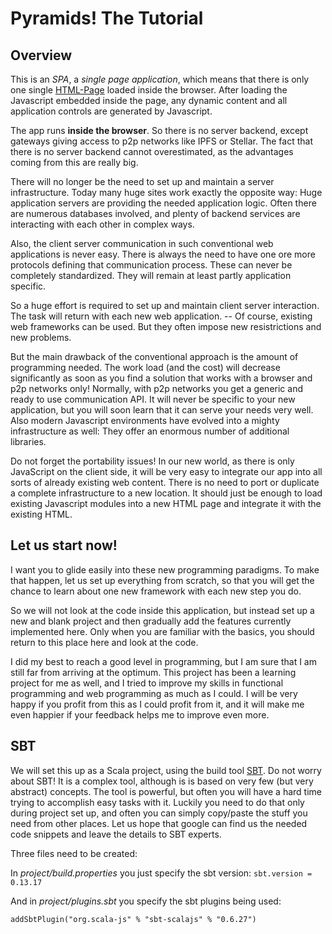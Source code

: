 # Pyramids! The Tutorial #

## Overview ##

This is an *SPA*, a *single page application*, which means that
there is only one single [HTML-Page](src/main/webapp/index.html)
loaded inside the browser. After loading the Javascript
embedded inside the page, 
any dynamic content and all application 
controls are generated  by Javascript.

The app runs **inside the browser**. So there is no server backend, except
gateways giving access to p2p networks like IPFS or Stellar. The fact
that there is no server backend cannot overestimated, as the advantages
coming from this are really big. 

There will no longer be the need to set up and maintain a server infrastructure. Today
many huge sites work exactly the opposite way: Huge application servers
are providing the needed application logic. Often there are numerous 
databases involved, and plenty of backend services are interacting with
each other in complex ways.

Also, the client server communication in such conventional web applications is never easy. 
There is always the need to 
have one ore more protocols defining that communication process.  These
can never be completely standardized.
They will remain  at least
partly application specific. 

So  a huge effort is required to
set up and maintain client server interaction. The task will return with each
new web application. -- Of course, existing web frameworks can be 
used. But they often impose
new resistrictions and new problems. 

But the main drawback of the conventional approach 
is the amount of programming needed. The work load (and the cost) 
will decrease significantly as soon as you find a solution that works with 
a browser and p2p networks only! 
Normally, with p2p networks you get a generic and ready to use communication
API. It will never be specific to your new application, but you will soon
learn that it can serve your needs very well. Also modern Javascript 
environments have evolved into a mighty infrastructure as well: They
offer an enormous number of additional libraries. 

Do not forget the portability issues! In our new world,
as there is only JavaScript on the client side, it will be very
easy to integrate our app into all sorts of already existing web content. 
There is no need to port or duplicate a complete infrastructure to 
a new location. It should just be enough to load existing Javascript modules
into a new HTML page and integrate it with the existing HTML.

## Let us start now! ##

I want you to glide easily into these new programming paradigms. 
To make that happen, let us set up everything from scratch, so that
you will get the chance to learn about one new framework with each 
new step you do. 

So we will not look at the code inside this application, but instead set up 
a new and blank project and then gradually add the features currently
implemented here. Only when you are familiar with the basics, you 
should return to this place here and look at the code. 

I did my best to reach a good level in programming, 
but I am  sure that I am still far from arriving at the optimum. This project has been
a learning project for me as well, and I tried to improve my skills in functional programming
and web programming as much as I could. I will be very happy if you profit from
this as I could profit from it, and it will make me even happier if your feedback 
helps me to improve even more.

## SBT ##

We will set this up as a Scala project, using the build tool [SBT](https://www.scala-sbt.org/).
Do not worry about SBT! It is a complex tool, although is is based on very few (but very abstract)
concepts. The tool is powerful, but often you will have a hard time trying to accomplish 
easy tasks with it. Luckily you need to do that only during project set up, and often you can
simply copy/paste the stuff you need from other places. Let us
hope that google can find us the needed code snippets
and  leave the details to SBT experts.

Three files need to be created:
 
In *project/build.properties*  you just specify the sbt version: `sbt.version = 0.13.17`

And in *project/plugins.sbt* you specify the sbt plugins being used:

    addSbtPlugin("org.scala-js" % "sbt-scalajs" % "0.6.27")





 

 
 
 